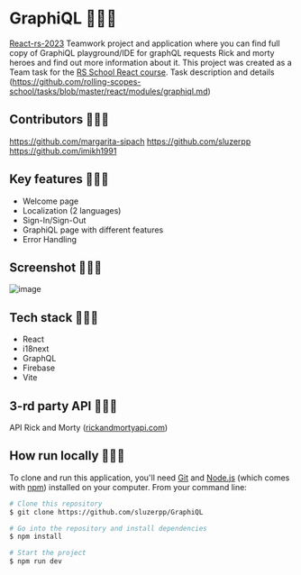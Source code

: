 # GraphiQL 🤖🤖🤖

[React-rs-2023](https://fanciful-cocada-bcd3b2.netlify.app/) Teamwork project and application where you can find full copy of GraphiQL playground/IDE for graphQL requests Rick and morty heroes and find out more information about it. This project was created as a Team task for the [RS School React course](https://rs.school/react/).
Task description and details (https://github.com/rolling-scopes-school/tasks/blob/master/react/modules/graphiql.md)

## Contributors 🤖🤖🤖

https://github.com/margarita-sipach
https://github.com/sluzerpp
https://github.com/imikh1991

## Key features 🤖🤖🤖
- Welcome page
- Localization (2 languages)
- Sign-In/Sign-Out
- GraphiQL page with different features
- Error Handling

## Screenshot 🤖🤖🤖

![image](https://private-user-images.githubusercontent.com/61283143/239694159-9b4ccdaa-edee-438a-94df-3f8970ed3f52.png?jwt=eyJhbGciOiJIUzI1NiIsInR5cCI6IkpXVCJ9.eyJrZXkiOiJrZXkxIiwiZXhwIjoxNjg0NTk0NzM4LCJuYmYiOjE2ODQ1OTQ0MzgsInBhdGgiOiIvNjEyODMxNDMvMjM5Njk0MTU5LTliNGNjZGFhLWVkZWUtNDM4YS05NGRmLTNmODk3MGVkM2Y1Mi5wbmc_WC1BbXotQWxnb3JpdGhtPUFXUzQtSE1BQy1TSEEyNTYmWC1BbXotQ3JlZGVudGlhbD1BS0lBSVdOSllBWDRDU1ZFSDUzQSUyRjIwMjMwNTIwJTJGdXMtZWFzdC0xJTJGczMlMkZhd3M0X3JlcXVlc3QmWC1BbXotRGF0ZT0yMDIzMDUyMFQxNDUzNThaJlgtQW16LUV4cGlyZXM9MzAwJlgtQW16LVNpZ25hdHVyZT1iZWVlNzEwNTgyNjgwYzY0MDcyNDMxNjRlOTkxZjVlMTlhN2FiMjkyYTVhMzI0YzYwNDBkNzI3YmQ1MDk3ZWMyJlgtQW16LVNpZ25lZEhlYWRlcnM9aG9zdCJ9.ORXLj2tAAWvhhdsrZt1iSUwHoNJswYTKSBXgXDSo_5M)

## Tech stack 🤖🤖🤖

- React
- i18next
- GraphQL
- Firebase
- Vite

## 3-rd party API 🤖🤖🤖

API Rick and Morty ([rickandmortyapi.com](https://rickandmortyapi.com/documentation/#get-all-characters))

## How run locally 🤖🤖🤖

To clone and run this application, you'll need [Git](https://git-scm.com) and [Node.js](https://nodejs.org/en/download/) (which comes with [npm](http://npmjs.com)) installed on your computer. From your command line:

```bash
# Clone this repository
$ git clone https://github.com/sluzerpp/GraphiQL

# Go into the repository and install dependencies
$ npm install

# Start the project
$ npm run dev

```
